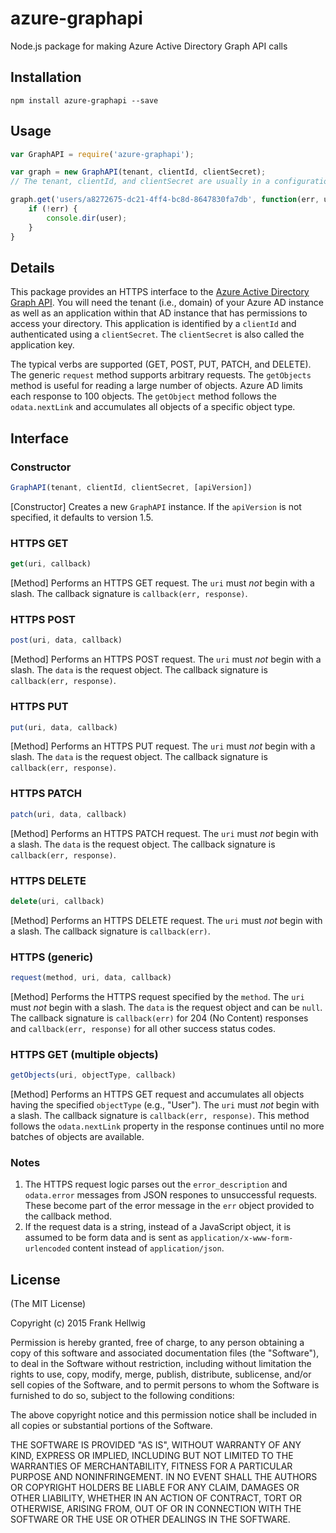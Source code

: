# azure-graphapi

Node.js package for making Azure Active Directory Graph API calls

## Installation

```
npm install azure-graphapi --save
```

## Usage

```javascript
var GraphAPI = require('azure-graphapi');

var graph = new GraphAPI(tenant, clientId, clientSecret);
// The tenant, clientId, and clientSecret are usually in a configuration file.

graph.get('users/a8272675-dc21-4ff4-bc8d-8647830fa7db', function(err, user) {
    if (!err) {
        console.dir(user);
    }
}
```

## Details

This package provides an HTTPS interface to the [Azure Active Directory Graph API](https://msdn.microsoft.com/en-us/library/azure/hh974476.aspx). You will need the tenant (i.e., domain) of your Azure AD instance as well as an application within that AD instance that has permissions to access your directory. This application is identified by a `clientId` and authenticated using a `clientSecret`. The `clientSecret` is also called the application key.

The typical verbs are supported (GET, POST, PUT, PATCH, and DELETE). The generic `request` method supports arbitrary requests. The `getObjects` method is useful for reading a large number of objects. Azure AD limits each response to 100 objects. The `getObject` method follows the `odata.nextLink` and accumulates all objects of a specific object type.

## Interface

### Constructor

```javascript
GraphAPI(tenant, clientId, clientSecret, [apiVersion])
```

[Constructor] Creates a new `GraphAPI` instance. If the `apiVersion` is not specified, it defaults to version 1.5.

### HTTPS GET

```javascript
get(uri, callback)
```

[Method] Performs an HTTPS GET request. The `uri` must *not* begin with a slash. The callback signature is `callback(err, response)`.

### HTTPS POST

```javascript
post(uri, data, callback)
```

[Method] Performs an HTTPS POST request. The `uri` must *not* begin with a slash. The `data` is the request object. The callback signature is `callback(err, response)`.

### HTTPS PUT
```javascript
put(uri, data, callback)
```

[Method] Performs an HTTPS PUT request. The `uri` must *not* begin with a slash. The `data` is the request object. The callback signature is `callback(err, response)`.

### HTTPS PATCH

```javascript
patch(uri, data, callback)
```

[Method] Performs an HTTPS PATCH request. The `uri` must *not* begin with a slash. The `data` is the request object. The callback signature is `callback(err, response)`.

### HTTPS DELETE

```javascript
delete(uri, callback)
```

[Method] Performs an HTTPS DELETE request. The `uri` must *not* begin with a slash. The callback signature is `callback(err)`.

### HTTPS (generic)

```javascript
request(method, uri, data, callback)
```

[Method] Performs the HTTPS request specified by the `method`. The `uri` must *not* begin with a slash. The `data` is the request object and can be `null`. The callback signature is `callback(err)` for 204 (No Content) responses and `callback(err, response)` for all other success status codes.

### HTTPS GET (multiple objects)

```javascript
getObjects(uri, objectType, callback)
```

[Method] Performs an HTTPS GET request and accumulates all objects having the specified `objectType` (e.g., "User"). The `uri` must *not* begin with a slash. The callback signature is `callback(err, response)`. This method follows the `odata.nextLink` property in the response continues until no more batches of objects are available.

### Notes

1. The HTTPS request logic parses out the `error_description` and `odata.error` messages from JSON respones to unsuccessful requests. These become part of the error message in the `err` object provided to the callback method.
2. If the request data is a string, instead of a JavaScript object, it is assumed to be form data and is sent as `application/x-www-form-urlencoded` content instead of `application/json`.

## License

(The MIT License)

Copyright (c) 2015 Frank Hellwig

Permission is hereby granted, free of charge, to any person obtaining a copy of this software and associated documentation files (the "Software"), to deal in the Software without restriction, including without limitation the rights to use, copy, modify, merge, publish, distribute, sublicense, and/or sell copies of the Software, and to permit persons to whom the Software is furnished to do so, subject to the following conditions:

The above copyright notice and this permission notice shall be included in all copies or substantial portions of the Software.

THE SOFTWARE IS PROVIDED "AS IS", WITHOUT WARRANTY OF ANY KIND, EXPRESS OR IMPLIED, INCLUDING BUT NOT LIMITED TO THE WARRANTIES OF MERCHANTABILITY, FITNESS FOR A PARTICULAR PURPOSE AND NONINFRINGEMENT. IN NO EVENT SHALL THE AUTHORS OR COPYRIGHT HOLDERS BE LIABLE FOR ANY CLAIM, DAMAGES OR OTHER LIABILITY, WHETHER IN AN ACTION OF CONTRACT, TORT OR OTHERWISE, ARISING FROM, OUT OF OR IN CONNECTION WITH THE SOFTWARE OR THE USE OR OTHER DEALINGS IN THE SOFTWARE.


